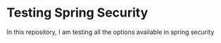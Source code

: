 # Testing Spring Security

In this repository, I am testing all the options available in spring security